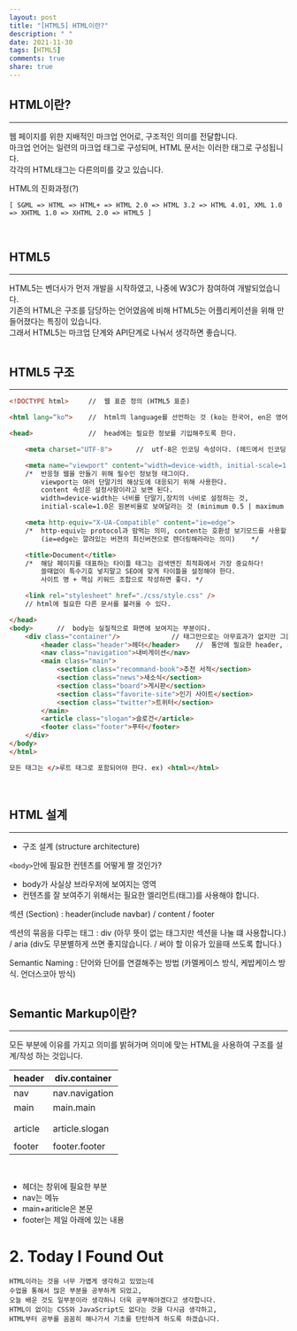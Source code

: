 ```yaml
---
layout: post
title: "[HTML5] HTML이란?"
description: " "
date: 2021-11-30
tags: [HTML5]
comments: true
share: true
---
```



## HTML이란?
---
웹 페이지를 위한 지배적인 마크업 언어로, 구조적인 의미를 전달합니다.<br/>
마크업 언어는 일련의 마크업 태그로 구성되며, HTML 문서는 이러한 태그로 구성됩니다.<br/>
각각의 HTML태그는 다른의미를 갖고 있습니다.<br/>

HTML의 진화과정(?) 
```
[ SGML => HTML => HTML+ => HTML 2.0 => HTML 3.2 => HTML 4.01, XML 1.0 => XHTML 1.0 => XHTML 2.0 => HTML5 ]
```
<br/>

## HTML5
---
HTML5는 벤더사가 먼저 개발을 시작하였고, 나중에 W3C가 참여하여 개발되었습니다.<br/>
기존의 HTML은 구조를 담당하는 언어였음에 비해 HTML5는 어플리케이션을 위해 만들어졌다는 특징이 있습니다.<br/>
그래서 HTML5는 마크업 단계와 API단계로 나눠서 생각하면 좋습니다.<br/><br/>

## HTML5 구조
---
```html
<!DOCTYPE html>     //	웹 표준 정의 (HTML5 표준)

<html lang=“ko">	//	html의 language를 선언하는 것 (ko는 한국어, en은 영어)

<head>			    //	head에는 필요한 정보를 기입해주도록 한다.

    <meta charset="UTF-8">		//	utf-8은 인코딩 속성이다. (헤드에서 인코딩 속성이 최우선이다.)

    <meta name="viewport" content="width=device-width, initial-scale=1.0">			
    /*	반응형 웹을 만들기 위해 필수인 정보형 태그이다. 
	    viewport는 여러 단말기의 해상도에 대응되기 위해 사용한다.
		content 속성은 설정사항이라고 보면 된다.
		width=device-width는 너비를 단말기,장치의 너비로 설정하는 것,
	    initial-scale=1.0은 원본비율로 보여달라는 것 (minimum 0.5 | maximum 2.0) */

    <meta http-equiv="X-UA-Compatible" content="ie=edge">						
    /*	http-equiv는 protocol과 맘먹는 의미, content는 호환성 보기모드를 사용할 때 사용하는 옵션이다. 
	    (ie=edge는 깔려있는 버젼의 최신버젼으로 렌더링해라라는 의미)    */

    <title>Document</title>													
    /*	해당 페이지를 대표하는 타이틀 태그는 검색엔진 최적화에서 가장 중요하다!
		쓸때없이 특수기호 넣지말고 SEO에 맞게 타이틀을 설정해야 한다.
		사이트 명 + 핵심 키워드 조합으로 작성하면 좋다. */

    <link rel="stylesheet" href="./css/style.css" />
    // html에 필요한 다른 문서를 불러올 수 있다.    

</head>
<body>      //  body는 실질적으로 화면에 보여지는 부분이다.
    <div class="container"/>             // 태그만으로는 아무효과가 없지만 그룹핑할수 있는 div를 이용하여 큰 컨테이너(통)을 만든다.
        <header class="header">헤더</header>    //  통안에 필요한 header, nav, main article, footer와 같은 상징적인 태그로 구조를 표현한다.
        <nav class="navigation">내비게이션</nav>
        <main class="main">
            <section class="recommand-book">추천 서적</section>
            <section class="news">새소식</section>
            <section class="board">게시판</section>
            <section class="favorite-site">인기 사이트</section>
            <section class="twitter">트위터</section>
        </main>
        <article class="slogan">슬로건</article>
        <footer class="footer">푸터</footer> 
    </div>
</body>
</html>

모든 태그는 </>루트 태그로 포함되어야 한다. ex) <html></html>
```
<br/>


## HTML 설계
---
- 구조 설계 (structure architecture)

`<body>`안에 필요한 컨텐츠를 어떻게 짤 것인가?

- body가 사실상 브라우저에 보여지는 영역
- 컨텐츠를 잘 보여주기 위해서는 필요한 엘리먼트(태그)를 사용해야 합니다.

섹션 (Section) : header(include navbar) / content / footer

섹션의 묶음을 다루는 태그 : div (아무 뜻이 없는 태그지만 섹션을 나눌 떄 사용합니다.) / aria
(div도 무분별하게 쓰면 좋지않습니다. / 써야 할 이유가 있을때 쓰도록 합니다.)

Semantic Naming : 단어와 단어를 연결해주는 방법 (카멜케이스 방식, 케밥케이스 방식. 언더스코아 방식)<br/><br/>

## Semantic Markup이란?
---
모든 부분에 이유를 가지고 의미를 밝혀가며 의미에 맞는 HTML을 사용하여 구조를 설계/작성 하는 것입니다.<br/>


| header | div.container |
|---|----|
|nav|nav.navigation|
|main|main.main|
|        |
|        |
|article|article.slogan|
|        |
|footer|footer.footer|


<br/>

* 헤더는 창위에 필요한 부분
* nav는 메뉴
* main+ariticle은 본문
* footer는 제일 아래에 있는 내용

# 2. Today I Found Out
```
HTML이라는 것을 너무 가볍게 생각하고 있었는데
수업을 통해서 많은 부분을 공부하게 되었고,
오늘 배운 것도 일부분이라 생각하니 더욱 공부해야겠다고 생각합니다.
HTML이 없이는 CSS와 JavaScript도 없다는 것을 다시금 생각하고,
HTML부터 공부를 꼼꼼히 해나가서 기초를 탄탄하게 하도록 하겠습니다.
```